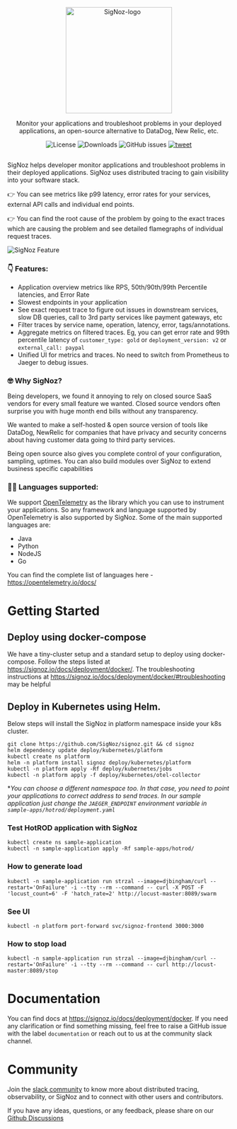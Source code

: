 <p align="center">
  <img src="https://res.cloudinary.com/dcv3epinx/image/upload/v1618904450/signoz-images/LogoGithub_sigfbu.svg" alt="SigNoz-logo" width="240" />

  <p align="center">Monitor your applications and troubleshoot problems in your deployed applications, an open-source alternative to DataDog, New Relic, etc.</p>
</p>

<p align="center">
    <img alt="License" src="https://img.shields.io/badge/license-MIT-brightgreen"> </a>
    <img alt="Downloads" src="https://img.shields.io/docker/pulls/signoz/frontend?label=Downloads"> </a>
    <img alt="GitHub issues" src="https://img.shields.io/github/issues/signoz/signoz"> </a>
    <a href="https://twitter.com/intent/tweet?text=Monitor%20your%20applications%20and%20troubleshoot%20problems%20with%20SigNoz,%20an%20open-source%20alternative%20to%20DataDog,%20NewRelic.&url=https://signoz.io/&via=SigNozHQ&hashtags=opensource,signoz,observability"> 
        <img alt="tweet" src="https://img.shields.io/twitter/url/http/shields.io.svg?style=social"> </a> 
</p>

##

SigNoz helps developer monitor applications and troubleshoot problems in their deployed applications. SigNoz uses distributed tracing to gain visibility into your software stack.

👉 You can see metrics like p99 latency, error rates for your services, external API calls and individual end points.

👉 You can find the root cause of the problem by going to the exact traces which are causing the problem and see detailed flamegraphs of individual request traces.

<!-- ![SigNoz Feature](https://signoz.io/img/readme_feature1.jpg) -->

![SigNoz Feature](https://res.cloudinary.com/dcv3epinx/image/upload/v1618904032/signoz-images/screenzy-1618904013729_clssvy.png)

### 👇 Features:

- Application overview metrics like RPS, 50th/90th/99th Percentile latencies, and Error Rate
- Slowest endpoints in your application
- See exact request trace to figure out issues in downstream services, slow DB queries, call to 3rd party services like payment gateways, etc
- Filter traces by service name, operation, latency, error, tags/annotations.
- Aggregate metrics on filtered traces. Eg, you can get error rate and 99th percentile latency of `customer_type: gold` or `deployment_version: v2` or `external_call: paypal`
- Unified UI for metrics and traces. No need to switch from Prometheus to Jaeger to debug issues.

### 🤓 Why SigNoz?

Being developers, we found it annoying to rely on closed source SaaS vendors for every small feature we wanted. Closed source vendors often surprise you with huge month end bills without any transparency.

We wanted to make a self-hosted & open source version of tools like DataDog, NewRelic for companies that have privacy and security concerns about having customer data going to third party services.

Being open source also gives you complete control of your configuration, sampling, uptimes. You can also build modules over SigNoz to extend business specific capabilities

### 👊🏻 Languages supported:

We support [OpenTelemetry](https://opentelemetry.io) as the library which you can use to instrument your applications. So any framework and language supported by OpenTelemetry is also supported by SigNoz. Some of the main supported languages are:

- Java
- Python
- NodeJS
- Go

You can find the complete list of languages here - https://opentelemetry.io/docs/

# Getting Started

## Deploy using docker-compose

We have a tiny-cluster setup and a standard setup to deploy using docker-compose.
Follow the steps listed at https://signoz.io/docs/deployment/docker/.
The troubleshooting instructions at https://signoz.io/docs/deployment/docker/#troubleshooting may be helpful

## Deploy in Kubernetes using Helm.

Below steps will install the SigNoz in platform namespace inside your k8s cluster.

```console
git clone https://github.com/SigNoz/signoz.git && cd signoz
helm dependency update deploy/kubernetes/platform
kubectl create ns platform
helm -n platform install signoz deploy/kubernetes/platform
kubectl -n platform apply -Rf deploy/kubernetes/jobs
kubectl -n platform apply -f deploy/kubernetes/otel-collector
```

\*_You can choose a different namespace too. In that case, you need to point your applications to correct address to send traces. In our sample application just change the `JAEGER_ENDPOINT` environment variable in `sample-apps/hotrod/deployment.yaml`_

### Test HotROD application with SigNoz

```console
kubectl create ns sample-application
kubectl -n sample-application apply -Rf sample-apps/hotrod/
```

### How to generate load

`kubectl -n sample-application run strzal --image=djbingham/curl --restart='OnFailure' -i --tty --rm --command -- curl -X POST -F 'locust_count=6' -F 'hatch_rate=2' http://locust-master:8089/swarm`

### See UI

`kubectl -n platform port-forward svc/signoz-frontend 3000:3000`

### How to stop load

`kubectl -n sample-application run strzal --image=djbingham/curl --restart='OnFailure' -i --tty --rm --command -- curl http://locust-master:8089/stop`

# Documentation

You can find docs at https://signoz.io/docs/deployment/docker. If you need any clarification or find something missing, feel free to raise a GitHub issue with the label `documentation` or reach out to us at the community slack channel.

# Community

Join the [slack community](https://app.slack.com/client/T01HWUTP0LT#/) to know more about distributed tracing, observability, or SigNoz and to connect with other users and contributors.

If you have any ideas, questions, or any feedback, please share on our [Github Discussions](https://github.com/SigNoz/signoz/discussions)

